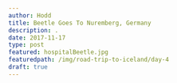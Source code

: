 ```yaml
---
author: Hodd
title: Beetle Goes To Nuremberg, Germany
description: .
date: 2017-11-17
type: post
featured: hospitalBeetle.jpg
featuredpath: /img/road-trip-to-iceland/day-4
draft: true
---
```

